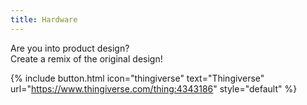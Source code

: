 ```yaml
---
title: Hardware
---
```


Are you into product design?  
Create a remix of the original design!

{% include button.html icon="thingiverse" text="Thingiverse" url="https://www.thingiverse.com/thing:4343186" style="default" %}